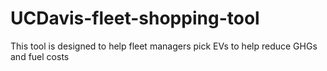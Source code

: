 # UCDavis-fleet-shopping-tool
This tool is designed to help fleet managers pick EVs to help reduce GHGs and fuel costs
